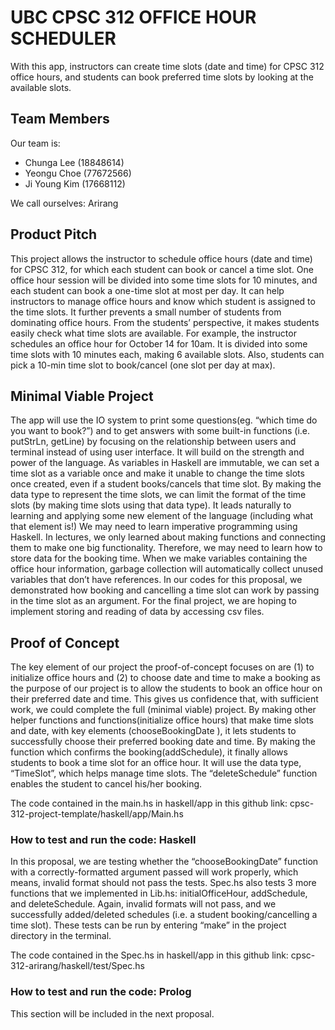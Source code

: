 
# UBC CPSC 312 OFFICE HOUR SCHEDULER

With this app, instructors can create time slots (date and time) for CPSC 312 office hours, and students can book preferred time slots by looking at the available slots.

## Team Members

Our team is:

+ Chunga Lee (18848614)
+ Yeongu Choe (77672566)
+ Ji Young Kim (17668112)

We call ourselves: Arirang

## Product Pitch

This project allows the instructor to schedule office hours (date and time) for CPSC 312, for which each student can book or cancel a time slot. One office hour session will be divided into some time slots for 10 minutes, and each student can book a one-time slot at most per day. It can help instructors to manage office hours and know which student is assigned to the time slots. It further prevents a small number of students from dominating office hours. From the students’ perspective, it makes students easily check what time slots are available. For example, the instructor schedules an office hour for October 14 for 10am. It is divided into some time slots with 10 minutes each, making 6 available slots. Also, students can pick a 10-min time slot to book/cancel (one slot per day at max).

## Minimal Viable Project

The app will use the IO system to print some questions(eg. “which time do you want to book?”) and to get answers with some built-in functions (i.e. putStrLn, getLine) by focusing on the relationship between users and terminal instead of using user interface.
It will build on the strength and power of the language. As variables in Haskell are immutable, we can set a time slot as a variable once and make it unable to change the time slots once created, even if a student books/cancels that time slot. By making the data type to represent the time slots, we can limit the format of the time slots (by making time slots using that data type). It leads naturally to learning and applying some new element of the language (including what that element is!) We may need to learn imperative programming using Haskell. In lectures, we only learned about making functions and connecting them to make one big functionality. Therefore, we may need to learn how to store data for the booking time. When we make variables containing the office hour information, garbage collection will automatically collect unused variables that don’t have references.
In our codes for this proposal, we demonstrated how booking and cancelling a time slot can work by passing in the time slot as an argument. For the final project, we are hoping to implement storing and reading of data by accessing csv files.


## Proof of Concept

The key element of our project the proof-of-concept focuses on are (1) to initialize office hours and (2) to choose date and time to make a booking as the purpose of our project is to allow the students to book an office hour on their preferred date and time.
This gives us confidence that, with sufficient work, we could complete the full (minimal viable) project. By making other helper functions and functions(initialize office hours) that make time slots and date, with key elements (chooseBookingDate ), it lets students to successfully choose their preferred booking date and time. By making the function which confirms the booking(addSchedule), it finally allows students to book a time slot for an office hour. It will use the data type, “TimeSlot”, which helps manage time slots. The “deleteSchedule” function enables the student to cancel his/her booking.

The code contained in the main.hs in haskell/app in this github
link: cpsc-312-project-template/haskell/app/Main.hs


### How to test and run the code: Haskell

In this proposal, we are testing whether the “chooseBookingDate” function with a correctly-formatted argument passed will work properly, which means, invalid format should not pass the tests. Spec.hs also tests 3 more functions that we implemented in Lib.hs: initialOfficeHour, addSchedule, and deleteSchedule. Again, invalid formats will not pass, and we successfully added/deleted schedules (i.e. a student booking/cancelling a time slot). These tests can be run by entering “make” in the project directory in the terminal.

The code contained in the Spec.hs in haskell/app in this github
link: cpsc-312-arirang/haskell/test/Spec.hs

### How to test and run the code: Prolog

This section will be included in the next proposal.

